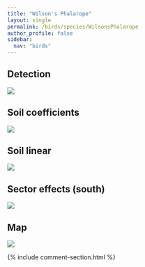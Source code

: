 ```yaml
---
title: "Wilson's Phalarope"
layout: single
permalink: /birds/species/WilsonsPhalarope
author_profile: false
sidebar:
  nav: "birds"
---
```


<h2>Detection</h2>

<img src="https://beallen.github.io/DevelopmentWebsite/assets/images/birds/WilsonsPhalarope/det.jpg">

<h2>Soil coefficients</h2>

<img src="https://beallen.github.io/DevelopmentWebsite/assets/images/birds/WilsonsPhalarope/soilhf.jpg">

<h2>Soil linear</h2>

<img src="https://beallen.github.io/DevelopmentWebsite/assets/images/birds/WilsonsPhalarope/lin-south.jpg">

<h2>Sector effects (south)</h2>

<img src="https://beallen.github.io/DevelopmentWebsite/assets/images/birds/WilsonsPhalarope/sector-south.jpg">

<h2>Map</h2>

<img src="https://beallen.github.io/DevelopmentWebsite/assets/images/birds/WilsonsPhalarope/map.jpg">

{% include comment-section.html %}
